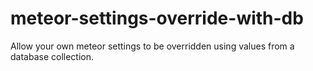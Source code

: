 # meteor-settings-override-with-db
Allow your own meteor settings to be overridden using values from a database collection.
